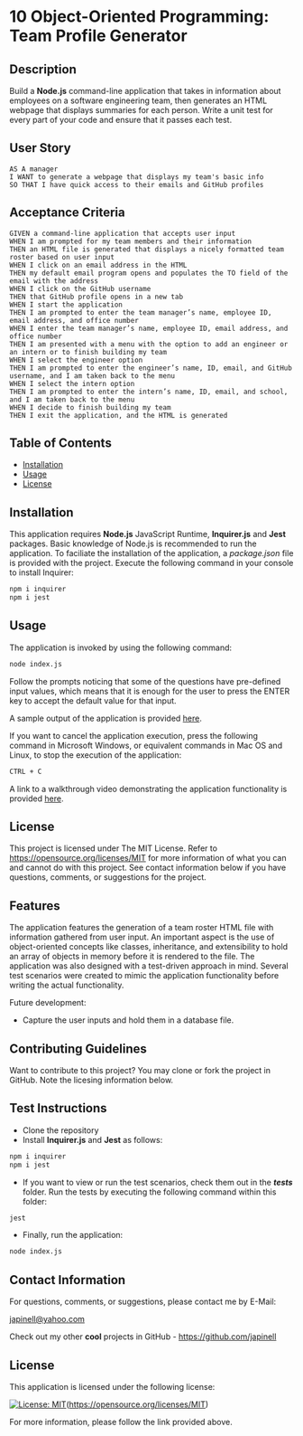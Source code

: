 # 10 Object-Oriented Programming: Team Profile Generator

## Description

Build a **Node.js** command-line application that takes in information about employees on a software engineering team, then generates an HTML webpage that displays summaries for each person. Write a unit test for every part of your code and ensure that it passes each test.

## User Story

```
AS A manager
I WANT to generate a webpage that displays my team's basic info
SO THAT I have quick access to their emails and GitHub profiles
```

## Acceptance Criteria

```
GIVEN a command-line application that accepts user input
WHEN I am prompted for my team members and their information
THEN an HTML file is generated that displays a nicely formatted team roster based on user input
WHEN I click on an email address in the HTML
THEN my default email program opens and populates the TO field of the email with the address
WHEN I click on the GitHub username
THEN that GitHub profile opens in a new tab
WHEN I start the application
THEN I am prompted to enter the team manager’s name, employee ID, email address, and office number
WHEN I enter the team manager’s name, employee ID, email address, and office number
THEN I am presented with a menu with the option to add an engineer or an intern or to finish building my team
WHEN I select the engineer option
THEN I am prompted to enter the engineer’s name, ID, email, and GitHub username, and I am taken back to the menu
WHEN I select the intern option
THEN I am prompted to enter the intern’s name, ID, email, and school, and I am taken back to the menu
WHEN I decide to finish building my team
THEN I exit the application, and the HTML is generated
```

## Table of Contents

- [Installation](#installation)
- [Usage](#usage)
- [License](#license)

## Installation

This application requires **Node.js** JavaScript Runtime, **Inquirer.js** and **Jest** packages. Basic knowledge of Node.js is recommended to run the application. To faciliate the installation of the application, a _package.json_ file is provided with the project. Execute the following command in your console to install Inquirer:

```bash
npm i inquirer
npm i jest
```

## Usage

The application is invoked by using the following command:

```bash
node index.js
```

Follow the prompts noticing that some of the questions have pre-defined input values, which means that it is enough for the user to press the ENTER key to accept the default value for that input.

A sample output of the application is provided [here](https://github.com/japinell/KU-CBC-Homework-10-Team-Profile-Generator/blob/main/roster.html).

If you want to cancel the application execution, press the following command in Microsoft Windows, or equivalent commands in Mac OS and Linux, to stop the execution of the application:

```bash
CTRL + C
```

A link to a walkthrough video demonstrating the application functionality is provided [here](https://drive.google.com/file/d/1JgqGP5NtRl3KXU8ID2EaU0vYTp6aNsJf/view).

## License

This project is licensed under The MIT License. Refer to https://opensource.org/licenses/MIT for more information of what you can and cannot do with this project. See contact information below if you have questions, comments, or suggestions for the project.

## Features

The application features the generation of a team roster HTML file with information gathered from user input. An important aspect is the use of object-oriented concepts like classes, inheritance, and extensibility to hold an array of objects in memory before it is rendered to the file. The application was also designed with a test-driven approach in mind. Several test scenarios were created to mimic the application functionality before writing the actual functionality.

Future development:

- Capture the user inputs and hold them in a database file.

## Contributing Guidelines

Want to contribute to this project? You may clone or fork the project in GitHub. Note the licesing information below.

## Test Instructions

- Clone the repository
- Install **Inquirer.js** and **Jest** as follows:

```bash
npm i inquirer
npm i jest
```

- If you want to view or run the test scenarios, check them out in the _**tests**_ folder. Run the tests by executing the following command within this folder:

```bash
jest
```

- Finally, run the application:

```bash
node index.js
```

## Contact Information

For questions, comments, or suggestions, please contact me by E-Mail:

japinell@yahoo.com

Check out my other **cool** projects in GitHub - https://github.com/japinell

## License

This application is licensed under the following license:

[![License: MIT](https://img.shields.io/badge/License-MIT-yellow.svg)](https://opensource.org/licenses/MIT)(https://opensource.org/licenses/MIT)

For more information, please follow the link provided above.
